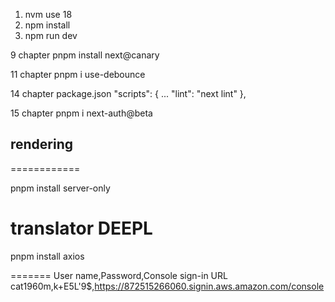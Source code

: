 1. nvm use 18
2. npm install
3. npm run dev

9 chapter
pnpm install next@canary

11 chapter
pnpm i use-debounce

14 chapter
package.json
"scripts": {
...
"lint": "next lint"
},

15 chapter
pnpm i next-auth@beta

## rendering

============

pnpm install server-only

# translator DEEPL

pnpm install axios

=======
User name,Password,Console sign-in URL
cat1960m,k+E5L'9$,https://872515266060.signin.aws.amazon.com/console
